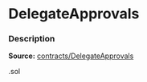 # DelegateApprovals

### Description <a href="description" id="description"></a>

**Source:** [contracts/DelegateApprovals](https://github.com/perifinance/peri-finance/blob/master/contracts/DelegateApprovals.sol)

.sol
